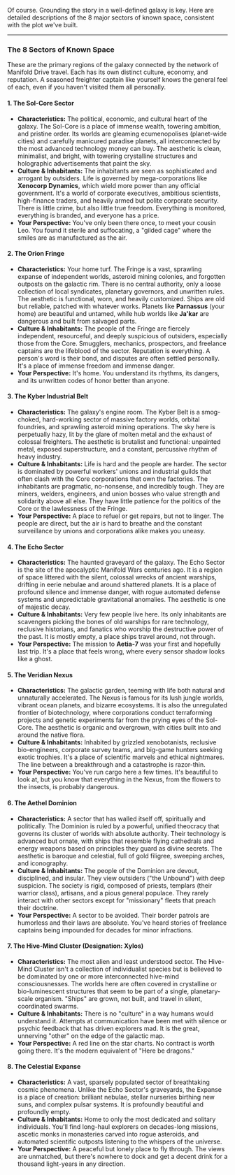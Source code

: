 Of course. Grounding the story in a well-defined galaxy is key. Here are detailed descriptions of the 8 major sectors of known space, consistent with the plot we've built.

***

### **The 8 Sectors of Known Space**

These are the primary regions of the galaxy connected by the network of Manifold Drive travel. Each has its own distinct culture, economy, and reputation. A seasoned freighter captain like yourself knows the general feel of each, even if you haven't visited them all personally.

#### **1. The Sol-Core Sector**
* **Characteristics:** The political, economic, and cultural heart of the galaxy. The Sol-Core is a place of immense wealth, towering ambition, and pristine order. Its worlds are gleaming ecumenopolises (planet-wide cities) and carefully manicured paradise planets, all interconnected by the most advanced technology money can buy. The aesthetic is clean, minimalist, and bright, with towering crystalline structures and holographic advertisements that paint the sky.
* **Culture & Inhabitants:** The inhabitants are seen as sophisticated and arrogant by outsiders. Life is governed by mega-corporations like **Xenocorp Dynamics**, which wield more power than any official government. It's a world of corporate executives, ambitious scientists, high-finance traders, and heavily armed but polite corporate security. There is little crime, but also little true freedom. Everything is monitored, everything is branded, and everyone has a price.
* **Your Perspective:** You've only been there once, to meet your cousin Leo. You found it sterile and suffocating, a "gilded cage" where the smiles are as manufactured as the air.

#### **2. The Orion Fringe**
* **Characteristics:** Your home turf. The Fringe is a vast, sprawling expanse of independent worlds, asteroid mining colonies, and forgotten outposts on the galactic rim. There is no central authority, only a loose collection of local syndicates, planetary governors, and unwritten rules. The aesthetic is functional, worn, and heavily customized. Ships are old but reliable, patched with whatever works. Planets like **Parnassus** (your home) are beautiful and untamed, while hub worlds like **Ja'kar** are dangerous and built from salvaged parts.
* **Culture & Inhabitants:** The people of the Fringe are fiercely independent, resourceful, and deeply suspicious of outsiders, especially those from the Core. Smugglers, mechanics, prospectors, and freelance captains are the lifeblood of the sector. Reputation is everything. A person's word is their bond, and disputes are often settled personally. It's a place of immense freedom and immense danger.
* **Your Perspective:** It's home. You understand its rhythms, its dangers, and its unwritten codes of honor better than anyone.

#### **3. The Kyber Industrial Belt**
* **Characteristics:** The galaxy's engine room. The Kyber Belt is a smog-choked, hard-working sector of massive factory worlds, orbital foundries, and sprawling asteroid mining operations. The sky here is perpetually hazy, lit by the glare of molten metal and the exhaust of colossal freighters. The aesthetic is brutalist and functional: unpainted metal, exposed superstructure, and a constant, percussive rhythm of heavy industry.
* **Culture & Inhabitants:** Life is hard and the people are harder. The sector is dominated by powerful workers' unions and industrial guilds that often clash with the Core corporations that own the factories. The inhabitants are pragmatic, no-nonsense, and incredibly tough. They are miners, welders, engineers, and union bosses who value strength and solidarity above all else. They have little patience for the politics of the Core or the lawlessness of the Fringe.
* **Your Perspective:** A place to refuel or get repairs, but not to linger. The people are direct, but the air is hard to breathe and the constant surveillance by unions and corporations alike makes you uneasy.

#### **4. The Echo Sector**
* **Characteristics:** The haunted graveyard of the galaxy. The Echo Sector is the site of the apocalyptic Manifold Wars centuries ago. It is a region of space littered with the silent, colossal wrecks of ancient warships, drifting in eerie nebulae and around shattered planets. It is a place of profound silence and immense danger, with rogue automated defense systems and unpredictable gravitational anomalies. The aesthetic is one of majestic decay.
* **Culture & Inhabitants:** Very few people live here. Its only inhabitants are scavengers picking the bones of old warships for rare technology, reclusive historians, and fanatics who worship the destructive power of the past. It is mostly empty, a place ships travel around, not through.
* **Your Perspective:** The mission to **Aetia-7** was your first and hopefully last trip. It's a place that feels wrong, where every sensor shadow looks like a ghost.

#### **5. The Veridian Nexus**
* **Characteristics:** The galactic garden, teeming with life both natural and unnaturally accelerated. The Nexus is famous for its lush jungle worlds, vibrant ocean planets, and bizarre ecosystems. It is also the unregulated frontier of biotechnology, where corporations conduct terraforming projects and genetic experiments far from the prying eyes of the Sol-Core. The aesthetic is organic and overgrown, with cities built into and around the native flora.
* **Culture & Inhabitants:** Inhabited by grizzled xenobotanists, reclusive bio-engineers, corporate survey teams, and big-game hunters seeking exotic trophies. It's a place of scientific marvels and ethical nightmares. The line between a breakthrough and a catastrophe is razor-thin.
* **Your Perspective:** You've run cargo here a few times. It's beautiful to look at, but you know that everything in the Nexus, from the flowers to the insects, is probably dangerous.

#### **6. The Aethel Dominion**
* **Characteristics:** A sector that has walled itself off, spiritually and politically. The Dominion is ruled by a powerful, unified theocracy that governs its cluster of worlds with absolute authority. Their technology is advanced but ornate, with ships that resemble flying cathedrals and energy weapons based on principles they guard as divine secrets. The aesthetic is baroque and celestial, full of gold filigree, sweeping arches, and iconography.
* **Culture & Inhabitants:** The people of the Dominion are devout, disciplined, and insular. They view outsiders ("the Unbound") with deep suspicion. The society is rigid, composed of priests, templars (their warrior class), artisans, and a pious general populace. They rarely interact with other sectors except for "missionary" fleets that preach their doctrine.
* **Your Perspective:** A sector to be avoided. Their border patrols are humorless and their laws are absolute. You've heard stories of freelance captains being impounded for decades for minor infractions.

#### **7. The Hive-Mind Cluster (Designation: Xylos)**
* **Characteristics:** The most alien and least understood sector. The Hive-Mind Cluster isn't a collection of individualist species but is believed to be dominated by one or more interconnected hive-mind consciousnesses. The worlds here are often covered in crystalline or bio-luminescent structures that seem to be part of a single, planetary-scale organism. "Ships" are grown, not built, and travel in silent, coordinated swarms.
* **Culture & Inhabitants:** There is no "culture" in a way humans would understand it. Attempts at communication have been met with silence or psychic feedback that has driven explorers mad. It is the great, unnerving "other" on the edge of the galactic map.
* **Your Perspective:** A red line on the star charts. No contract is worth going there. It's the modern equivalent of "Here be dragons."

#### **8. The Celestial Expanse**
* **Characteristics:** A vast, sparsely populated sector of breathtaking cosmic phenomena. Unlike the Echo Sector's graveyards, the Expanse is a place of creation: brilliant nebulae, stellar nurseries birthing new suns, and complex pulsar systems. It is profoundly beautiful and profoundly empty.
* **Culture & Inhabitants:** Home to only the most dedicated and solitary individuals. You'll find long-haul explorers on decades-long missions, ascetic monks in monasteries carved into rogue asteroids, and automated scientific outposts listening to the whispers of the universe.
* **Your Perspective:** A peaceful but lonely place to fly through. The views are unmatched, but there's nowhere to dock and get a decent drink for a thousand light-years in any direction.